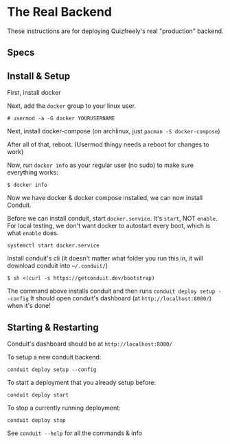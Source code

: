 # The Real Backend

These instructions are for deploying Quizfreely's real "production" backend.

## Specs



## Install & Setup

First, install docker

Next, add the `docker` group to your linux user.
```
# usermod -a -G docker YOURUSERNAME
```

Next, install docker-compose (on archlinux, just `pacman -S docker-compose`)

After all of that, reboot. (Usermod thingy needs a reboot for changes to work)

Now, run `docker info` as your regular user (no sudo) to make sure everything works:
```
$ docker info
```

Now we have docker & docker compose installed, we can now install Conduit.

Before we can install conduit, start `docker.service`. It's `start`, NOT `enable`. For local testing, we don't want docker to autostart every boot, which is what `enable` does.
```
systemctl start docker.service
```

Install conduit's cli (it doesn't matter what folder you run this in, it will download conduit into `~/.conduit/`)
```
$ sh <(curl -s https://getconduit.dev/bootstrap)
```

The command above installs conduit and then runs `conduit deploy setup --config` It should open conduit's dashboard (at `http://localhost:8080/`) when it's done!

## Starting & Restarting

Conduit's dashboard should be at `http://localhost:8080/`

To setup a new conduit backend:
```
conduit deploy setup --config
```

To start a deployment that you already setup before:
```
conduit deploy start
```

To stop a currently running deployment:
```
conduit deploy stop
```

See `conduit --help` for all the commands & info
